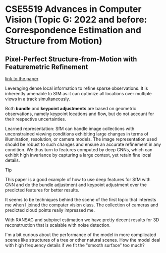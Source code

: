 # CSE5519 Advances in Computer Vision (Topic G: 2022 and before: Correspondence Estimation and Structure from Motion)

## Pixel-Perfect Structure-from-Motion with Featuremetric Refinement

[link to the paper](https://arxiv.org/pdf/2108.08291)

Leveraging dense local information to refine sparse observations. It is inherently amenable to SfM as it can optimize all locations over multiple views in a track simultaneously.

Both **bundle** and **keypoint adjustments** are based on geometric observations, namely keypoint locations and flow, but do not account for their respective uncertainties.

Learned representation: SfM can handle image collections with unconstrained viewing conditions exhibiting large changes in terms of illumination, resolution, or camera models. The image representation used should be robust to such changes and ensure an accurate refinement in any condition. We thus turn to features computed by deep CNNs, which can exhibit high invariance by capturing a large context, yet retain fine local details.

> [!TIP]
>
> This paper is a good example of how to use deep features for SfM with CNN and do the bundle adjustment and keypoint adjustment over the predicted features for better results.
>
> It seems to be techniques behind the scene of the first topic that interests me when I joined the computer vision class. The collection of cameras and predicted cloud points really impressed me.
>
> With RANSAC and subpixel estimation we have pretty decent results for 3D reconstruction that is scalable with noise detection.
>
> I'm a bit curious about the performance of the model in more complicated scenes like structures of a tree or other natural scenes. How the model deal with high frequency details if we fit the "smooth surface" too much?